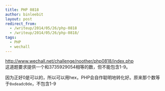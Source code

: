 ```yaml
---
title: PHP 0818
author: binleebit
layout: post
redirect_from: 
  - /writeup/2014/05/26/php-0818
  - /writeup/2014/05/26/php-0818/
tags:
  - PHP
  - wechall
---
```

<a title="http://www.wechall.net/challenge/noother/php0818/index.php" href="http://www.wechall.net/challenge/noother/php0818/index.php" target="_blank">http://www.wechall.net/challenge/noother/php0818/index.php</a>  
这道题要求提供一个和3735929054相等的数，但不能包含1-9。

因为正好0是可以的，所以可以用hex，PHP会自作聪明地转化好。原来那个数等于`0xdeadc0de`，不包含1-9
